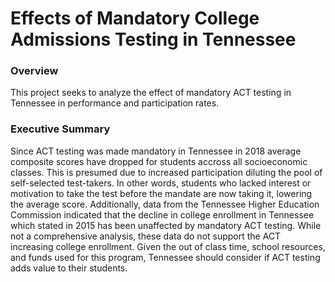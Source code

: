 # Effects of Mandatory College Admissions Testing in Tennessee

### Overview

This project seeks to analyze the effect of mandatory ACT testing in Tennessee in performance and participation rates. 

### Executive Summary

Since ACT testing was made mandatory in Tennessee in 2018 average composite scores have dropped for students accross all socioeconomic classes. This is presumed due to increased participation diluting the pool of self-selected test-takers. In other words, students who lacked interest or motivation to take the test before the mandate are now taking it, lowering the average score. Additionally, data from the Tennessee Higher Education Commission indicated that the decline in college enrollment in Tennessee which stated in 2015 has been unaffected by mandatory ACT testing. While not a comprehensive analysis, these data do not support the ACT increasing college enrollment. Given the out of class time, school resources, and funds used for this program, Tennessee should consider if ACT testing adds value to their students.

